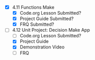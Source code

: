 - [x] 4.11 Functions Make
	- [x] Code.org Lesson Submitted?
	- [x] Project Guide Submitted?
	- [x] FRQ Submitted?
- [ ] 4.12 Unit Project: Decision Make App
	- [ ] Code.org Lesson Submitted?
	- [x] Project Guide
	- [x] Demonstration Video
	- [ ] FRQ